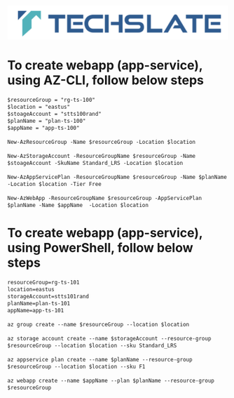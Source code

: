 ![TechSlate](../global/images/ts.png)

# To create webapp (app-service), using AZ-CLI, follow below steps


```
$resourceGroup = "rg-ts-100"
$location = "eastus"
$stoageAccount = "stts100rand"
$planName = "plan-ts-100"
$appName = "app-ts-100"

New-AzResourceGroup -Name $resourceGroup -Location $location

New-AzStorageAccount -ResourceGroupName $resourceGroup -Name $stoageAccount -SkuName Standard_LRS -Location $location

New-AzAppServicePlan -ResourceGroupName $resourceGroup -Name $planName -Location $location -Tier Free

New-AzWebApp -ResourceGroupName $resourceGroup -AppServicePlan $planName -Name $appName  -Location $location
```

# To create webapp (app-service), using PowerShell, follow below steps


```
resourceGroup=rg-ts-101
location=eastus
storageAccount=stts101rand
planName=plan-ts-101
appName=app-ts-101

az group create --name $resourceGroup --location $location

az storage account create --name $storageAccount --resource-group $resourceGroup --location $location --sku Standard_LRS

az appservice plan create --name $planName --resource-group $resourceGroup --location $location --sku F1

az webapp create --name $appName --plan $planName --resource-group $resourceGroup

```

